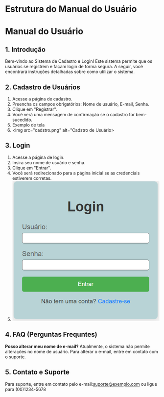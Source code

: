 # Estrutura do Manual do Usuário

# Manual do Usuário

## 1. Introdução
Bem-vindo ao Sistema de Cadastro e Login! Este sistema permite que os usuários se registrem e façam login de forma segura. A seguir, você encontrará instruções detalhadas sobre como utilizar o sistema.

## 2. Cadastro de Usuários
1. Acesse a página de cadastro.
2. Preencha os campos obrigatórios: Nome de usuário, E-mail, Senha.
3. Clique em "Registrar".
4. Você verá uma mensagem de confirmação se o cadastro for bem-sucedido.
5. Exemplo de tela
6. <img src="cadstro.png" alt="Cadstro de Usuário>


## 3. Login
1. Acesse a página de login.
2. Insira seu nome de usuário e senha.
3. Clique em "Entrar".
4. Você será redirecionado para a página inicial se as credenciais estiverem corretas.
5. <img src="login.png" alt="Tela de Login">

## 4. FAQ (Perguntas Frequntes)
**Posso alterar meu nome de e-mail?**
Atualmente, o sistema não permite alterações no nome de usuário. Para alterar o e-mail, entre em contato com o suporte.

## 5. Contato e Suporte
Para suporte, entre em contato pelo e-mail:suporte@exemplo.com ou ligue para (00)1234-5678
